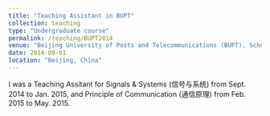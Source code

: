 ```yaml
---
title: "Teaching Assistant in BUPT"
collection: teaching
type: "Undergraduate course"
permalink: /teaching/BUPT2014
venue: "Beijing University of Posts and Telecommunications (BUPT), School of Information and Communication Engineering"
date: 2014-09-01
location: "Beijing, China"
---
```


I was a Teaching Assitant for Signals & Systems (信号与系统) from Sept. 2014 to Jan. 2015, and Principle of Communication (通信原理) from Feb. 2015 to May. 2015.
